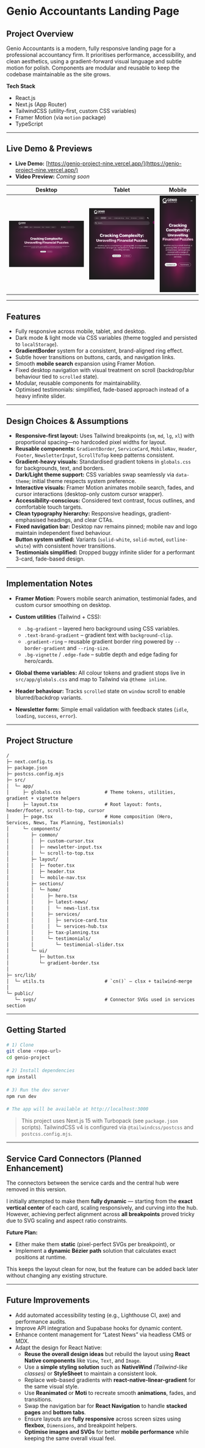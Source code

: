 # Genio Accountants Landing Page

## Project Overview

Genio Accountants is a modern, fully responsive landing page for a professional accountancy firm. It prioritises performance, accessibility, and clean aesthetics, using a gradient-forward visual language and subtle motion for polish. Components are modular and reusable to keep the codebase maintainable as the site grows.

**Tech Stack**

* React.js
* Next.js (App Router)
* TailwindCSS (utility-first, custom CSS variables)
* Framer Motion (via `motion` package)
* TypeScript

---

## Live Demo & Previews

* **Live Demo:** [https://genio-project-nine.vercel.app/](https://genio-project-nine.vercel.app/)
* **Video Preview:** *Coming soon*

| Desktop                                    | Tablet                                   | Mobile                                   |
| ------------------------------------------ | ---------------------------------------- | ---------------------------------------- |
| ![Desktop](./docs/screenshots/desktop.png) | ![Tablet](./docs/screenshots/tablet.png) | ![Mobile](./docs/screenshots/mobile.png) |

---

## Features

* Fully responsive across mobile, tablet, and desktop.
* Dark mode & light mode via CSS variables (theme toggled and persisted to `localStorage`).
* **GradientBorder** system for a consistent, brand-aligned ring effect.
* Subtle hover transitions on buttons, cards, and navigation links.
* Smooth **mobile search** expansion using Framer Motion.
* Fixed desktop navigation with visual treatment on scroll (backdrop/blur behaviour tied to `scrolled` state).
* Modular, reusable components for maintainability.
* Optimised testimonials: simplified, fade-based approach instead of a heavy infinite slider.

---

## Design Choices & Assumptions

* **Responsive-first layout:** Uses Tailwind breakpoints (`sm`, `md`, `lg`, `xl`) with proportional spacing—no hardcoded pixel widths for layout.
* **Reusable components:** `GradientBorder`, `ServiceCard`, `MobileNav`, `Header`, `Footer`, `NewsletterInput`, `ScrollToTop` keep patterns consistent.
* **Gradient-heavy visuals:** Standardised gradient tokens in `globals.css` for backgrounds, text, and borders.
* **Dark/Light theme support:** CSS variables swap seamlessly via `data-theme`; initial theme respects system preference.
* **Interactive visuals:** Framer Motion animates mobile search, fades, and cursor interactions (desktop-only custom cursor wrapper).
* **Accessibility-conscious:** Considered text contrast, focus outlines, and comfortable touch targets.
* **Clean typography hierarchy:** Responsive headings, gradient-emphasised headings, and clear CTAs.
* **Fixed navigation bar:** Desktop nav remains pinned; mobile nav and logo maintain independent fixed behaviour.
* **Button system unified:** Variants (`solid-white`, `solid-muted`, `outline-white`) with consistent hover transitions.
* **Testimonials simplified:** Dropped buggy infinite slider for a performant 3-card, fade-based design.

---

## Implementation Notes

* **Framer Motion**: Powers mobile search animation, testimonial fades, and custom cursor smoothing on desktop.
* **Custom utilities** (Tailwind + CSS):

  * `.bg-gradient` – layered hero background using CSS variables.
  * `.text-brand-gradient` – gradient text with `background-clip`.
  * `.gradient-ring` – reusable gradient border ring powered by `--border-gradient` and `--ring-size`.
  * `.bg-vignette` / `.edge-fade` – subtle depth and edge fading for hero/cards.
* **Global theme variables:** All colour tokens and gradient stops live in `src/app/globals.css` and map to Tailwind via `@theme inline`.
* **Header behaviour:** Tracks `scrolled` state on `window` scroll to enable blurred/backdrop variants.
* **Newsletter form:** Simple email validation with feedback states (`idle`, `loading`, `success`, `error`).

---

## Project Structure

```
/
├─ next.config.ts
├─ package.json
├─ postcss.config.mjs
├─ src/
│  └─ app/
│     ├─ globals.css                # Theme tokens, utilities, gradient + vignette helpers
│     ├─ layout.tsx                 # Root layout: fonts, header/footer, scroll-to-top, cursor
│     ├─ page.tsx                   # Home composition (Hero, Services, News, Tax Planning, Testimonials)
│     └─ components/
│        ├─ common/
│        │  ├─ custom-cursor.tsx
│        │  ├─ newsletter-input.tsx
│        │  └─ scroll-to-top.tsx
│        ├─ layout/
│        │  ├─ footer.tsx
│        │  ├─ header.tsx
│        │  └─ mobile-nav.tsx
│        ├─ sections/
│        │  └─ home/
│        │     ├─ hero.tsx
│        │     ├─ latest-news/
│        │     │  └─ news-list.tsx
│        │     ├─ services/
│        │     │  ├─ service-card.tsx
│        │     │  └─ services-hub.tsx
│        │     ├─ tax-planning.tsx
│        │     └─ testimonials/
│        │        └─ testimonial-slider.tsx
│        └─ ui/
│           ├─ button.tsx
│           └─ gradient-border.tsx
│
├─ src/lib/
│  └─ utils.ts                      # `cn()` – clsx + tailwind-merge
│
└─ public/
   └─ svgs/                         # Connector SVGs used in services section
```

---

## Getting Started

```bash
# 1) Clone
git clone <repo-url>
cd genio-project

# 2) Install dependencies
npm install

# 3) Run the dev server
npm run dev

# The app will be available at http://localhost:3000
```

> This project uses Next.js 15 with Turbopack (see `package.json` scripts). TailwindCSS v4 is configured via `@tailwindcss/postcss` and `postcss.config.mjs`.

---

## Service Card Connectors (Planned Enhancement)

The connectors between the service cards and the central hub were removed in this version.

I initially attempted to make them **fully dynamic** — starting from the **exact vertical center** of each card, scaling responsively, and curving into the hub.  
However, achieving perfect alignment across **all breakpoints** proved tricky due to SVG scaling and aspect ratio constraints.

**Future Plan:**  
- Either make them **static** (pixel-perfect SVGs per breakpoint), or  
- Implement a **dynamic Bézier path** solution that calculates exact positions at runtime.

This keeps the layout clean for now, but the feature can be added back later without changing any existing structure.

---

## Future Improvements

* Add automated accessibility testing (e.g., Lighthouse CI, axe) and performance audits.
* Improve API integration and Supabase hooks for dynamic content.
* Enhance content management for “Latest News” via headless CMS or MDX.
* Adapt the design for React Native:
   * **Reuse the overall design ideas** but rebuild the layout using **React Native components** like `View`, `Text`, and `Image`.
   * Use a **simple styling solution** such as **NativeWind** *(Tailwind-like classes)* or **StyleSheet** to maintain a consistent look.
   * Replace web-based gradients with **react-native-linear-gradient** for the same visual style.
   * Use **Reanimated** or **Moti** to recreate smooth **animations**, fades, and transitions.
   * Swap the navigation bar for **React Navigation** to handle **stacked pages** and **bottom tabs**.
   * Ensure layouts are **fully responsive** across screen sizes using **flexbox**, `Dimensions`, and breakpoint helpers.
   * **Optimise images and SVGs** for better **mobile performance** while keeping the same overall visual feel.